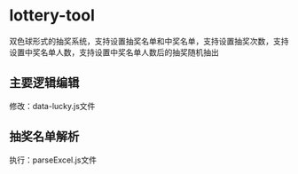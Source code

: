 # lottery-tool
双色球形式的抽奖系统，支持设置抽奖名单和中奖名单，支持设置抽奖次数，支持设置中奖名单人数，支持设置中奖名单人数后的抽奖随机抽出
## 主要逻辑编辑
修改：data-lucky.js文件
## 抽奖名单解析
执行：parseExcel.js文件

